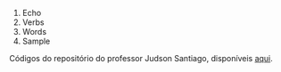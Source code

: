 1. Echo
2. Verbs
3. Words
4. Sample

Códigos do repositório do professor Judson Santiago, disponíveis [aqui](https://github.com/JudsonSS/Compiladores/tree/master/Labs/Lab14).
